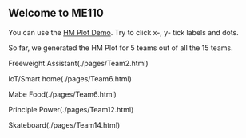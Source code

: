 ## Welcome to ME110

You can use the [HM Plot Demo](https://zcwist.github.io/ME110/playground.html). Try to click x-, y- tick labels and dots.

So far, we generated the HM Plot for 5 teams out of all the 15 teams. 

Freeweight Assistant(./pages/Team2.html)

IoT/Smart home(./pages/Team6.html)

Mabe Food(./pages/Team6.html)

Principle Power(./pages/Team12.html)

Skateboard(./pages/Team14.html)